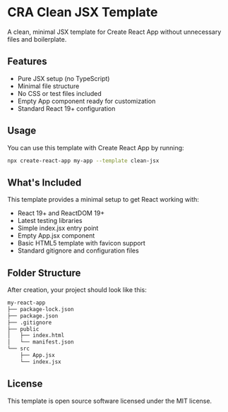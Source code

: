 # CRA Clean JSX Template

A clean, minimal JSX template for Create React App without unnecessary files and boilerplate.

## Features

- Pure JSX setup (no TypeScript)
- Minimal file structure
- No CSS or test files included
- Empty App component ready for customization
- Standard React 19+ configuration

## Usage

You can use this template with Create React App by running:

```sh
npx create-react-app my-app --template clean-jsx
```

## What's Included

This template provides a minimal setup to get React working with:

- React 19+ and ReactDOM 19+
- Latest testing libraries
- Simple index.jsx entry point
- Empty App.jsx component
- Basic HTML5 template with favicon support
- Standard gitignore and configuration files

## Folder Structure

After creation, your project should look like this:

```txt
my-react-app
├── package-lock.json
├── package.json
├── .gitignore
├── public
│   ├── index.html
│   └── manifest.json
└── src
    ├── App.jsx
    └── index.jsx
```

## License

This template is open source software licensed under the MIT license.
